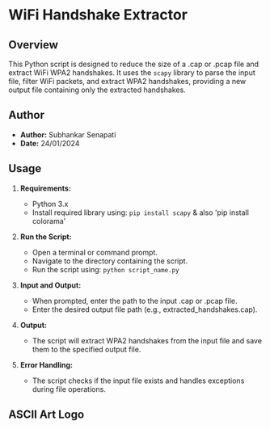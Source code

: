 # WiFi Handshake Extractor



## Overview

This Python script is designed to reduce the size of a .cap or .pcap file and extract WiFi WPA2 handshakes. It uses the `scapy` library to parse the input file, filter WiFi packets, and extract WPA2 handshakes, providing a new output file containing only the extracted handshakes.

## Author

- **Author:** Subhankar Senapati
- **Date:** 24/01/2024

## Usage

1. **Requirements:**
   - Python 3.x
   - Install required library using: `pip install scapy` & also 'pip install colorama'

2. **Run the Script:**
   - Open a terminal or command prompt.
   - Navigate to the directory containing the script.
   - Run the script using: `python script_name.py`

3. **Input and Output:**
   - When prompted, enter the path to the input .cap or .pcap file.
   - Enter the desired output file path (e.g., extracted_handshakes.cap).

4. **Output:**
   - The script will extract WPA2 handshakes from the input file and save them to the specified output file.

5. **Error Handling:**
   - The script checks if the input file exists and handles exceptions during file operations.

## ASCII Art Logo


